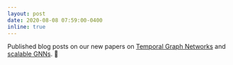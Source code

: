 ```yaml
---
layout: post
date: 2020-08-08 07:59:00-0400
inline: true
---
```


Published blog posts on our new papers on [Temporal Graph Networks](../blog/2020/tgn/) and [scalable GNNs](../blog/2020/sign/).  📝